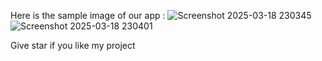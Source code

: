 Here is the sample image of our app :
![Screenshot 2025-03-18 230345](https://github.com/user-attachments/assets/73127c0a-d07e-4b18-92c5-cd180a36cc72)
![Screenshot 2025-03-18 230401](https://github.com/user-attachments/assets/aba96a96-e887-4864-b58c-e718b4592f09)

Give star if you like my project
